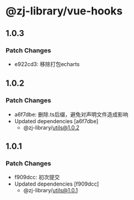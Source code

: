 # @zj-library/vue-hooks

## 1.0.3

### Patch Changes

-   e922cd3: 移除打包echarts

## 1.0.2

### Patch Changes

-   a6f7dbe: 删除.ts后缀，避免对声明文件造成影响
-   Updated dependencies [a6f7dbe]
    -   @zj-library/utils@1.0.2

## 1.0.1

### Patch Changes

-   f909dcc: 初次提交
-   Updated dependencies [f909dcc]
    -   @zj-library/utils@1.0.1
